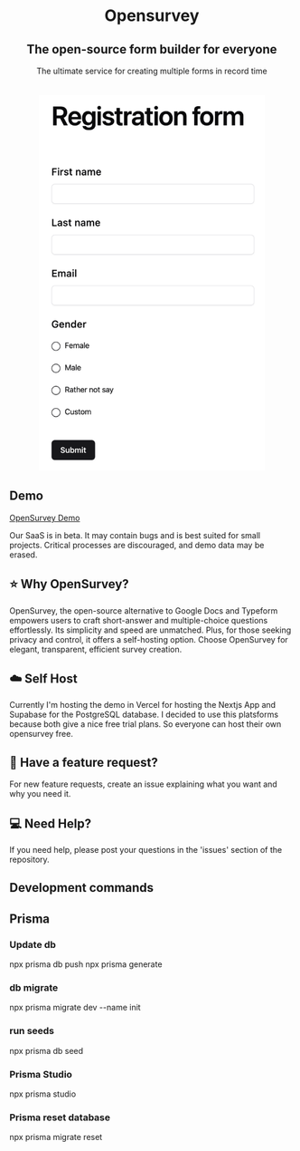 <h1 align="center">Opensurvey</h1>

<h2 align="center">The open-source form builder for everyone</h2>

<div align="center">
The ultimate service for creating multiple forms in record time
</div>

<br>
<br>

<div align="center">
<img width="400" alt="notification-center-912bb96e009fb3a69bafec23bcde00b0" src="public/home-image.png" height="663">
</div>

## Demo

[OpenSurvey Demo](https://opensurvey.vercel.app/)

Our SaaS is in beta. It may contain bugs and is best suited for small projects. Critical processes are discouraged, and demo data may be erased.

## ⭐️ Why OpenSurvey?

OpenSurvey, the open-source alternative to Google Docs and Typeform empowers users to craft short-answer and multiple-choice questions effortlessly. Its simplicity and speed are unmatched. Plus, for those seeking privacy and control, it offers a self-hosting option. Choose OpenSurvey for elegant, transparent, efficient survey creation.

## ☁️ Self Host

Currently I'm hosting the demo in Vercel for hosting the Nextjs App and Supabase for the PostgreSQL database.
I decided to use this platsforms because both give a nice free trial plans. So everyone can host their own
opensurvey free.

## 🚀 Have a feature request?

For new feature requests, create an issue explaining what you want and why you need it.

## 💻 Need Help?

If you need help, please post your questions in the 'issues' section of the repository.

## Development commands

## Prisma

### Update db

npx prisma db push
npx prisma generate

### db migrate

npx prisma migrate dev --name init

### run seeds

npx prisma db seed

### Prisma Studio

npx prisma studio

### Prisma reset database

npx prisma migrate reset
